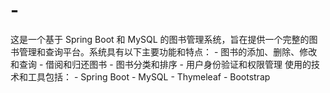 # -
这是一个基于 Spring Boot 和 MySQL 的图书管理系统，旨在提供一个完整的图书管理和查询平台。系统具有以下主要功能和特点：  - 图书的添加、删除、修改和查询 - 借阅和归还图书 - 图书分类和排序 - 用户身份验证和权限管理  使用的技术和工具包括：  - Spring Boot - MySQL - Thymeleaf - Bootstrap
